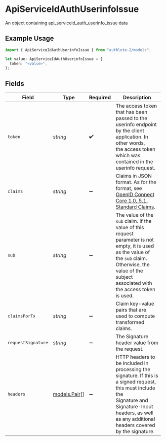 # ApiServiceIdAuthUserinfoIssue

An object containing api_serviceid_auth_userinfo_issue data

## Example Usage

```typescript
import { ApiServiceIdAuthUserinfoIssue } from "authlete-2/models";

let value: ApiServiceIdAuthUserinfoIssue = {
  token: "<value>",
};
```

## Fields

| Field                                                                                                                                                                                                            | Type                                                                                                                                                                                                             | Required                                                                                                                                                                                                         | Description                                                                                                                                                                                                      |
| ---------------------------------------------------------------------------------------------------------------------------------------------------------------------------------------------------------------- | ---------------------------------------------------------------------------------------------------------------------------------------------------------------------------------------------------------------- | ---------------------------------------------------------------------------------------------------------------------------------------------------------------------------------------------------------------- | ---------------------------------------------------------------------------------------------------------------------------------------------------------------------------------------------------------------- |
| `token`                                                                                                                                                                                                          | *string*                                                                                                                                                                                                         | :heavy_check_mark:                                                                                                                                                                                               | The access token that has been passed to the userinfo endpoint by the client application. In other words,<br/>the access token which was contained in the userinfo request.<br/>                                 |
| `claims`                                                                                                                                                                                                         | *string*                                                                                                                                                                                                         | :heavy_minus_sign:                                                                                                                                                                                               | Claims in JSON format. As for the format, see [OpenID Connect Core 1.0, 5.1. Standard Claims](https://openid.net/specs/openid-connect-core-1_0.html#StandardClaims).<br/>                                        |
| `sub`                                                                                                                                                                                                            | *string*                                                                                                                                                                                                         | :heavy_minus_sign:                                                                                                                                                                                               | The value of the `sub` claim. If the value of this request parameter is not empty, it is used as the value of<br/>the `sub` claim. Otherwise, the value of the subject associated with the access token is used.<br/> |
| `claimsForTx`                                                                                                                                                                                                    | *string*                                                                                                                                                                                                         | :heavy_minus_sign:                                                                                                                                                                                               | Claim key-value pairs that are used to compute transformed claims.<br/>                                                                                                                                          |
| `requestSignature`                                                                                                                                                                                               | *string*                                                                                                                                                                                                         | :heavy_minus_sign:                                                                                                                                                                                               | The Signature header value from the request.<br/>                                                                                                                                                                |
| `headers`                                                                                                                                                                                                        | [models.Pair](../models/pair.md)[]                                                                                                                                                                               | :heavy_minus_sign:                                                                                                                                                                                               | HTTP headers to be included in processing the signature. If this is a signed request, this must include the <br/>Signature and Signature-Input headers, as well as any additional headers covered by the signature.<br/> |